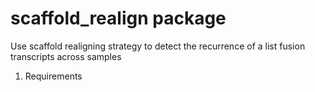 # scaffold_realign package
Use scaffold realigning strategy to detect the recurrence of a list fusion transcripts across samples

1. Requirements 
